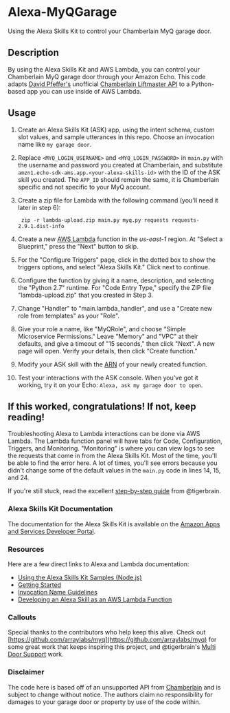 # Alexa-MyQGarage
Using the Alexa Skills Kit to control your Chamberlain MyQ garage door.

## Description
By using the Alexa Skills Kit and AWS Lambda, you can control your Chamberlain MyQ garage door through your Amazon Echo.
This code adapts [David Pfeffer's](https://github.com/pfeffed) unofficial [Chamberlain Liftmaster API](http://docs.unofficialliftmastermyq.apiary.io/) to a Python-based app you can use inside of AWS Lambda.

## Usage
1. Create an Alexa Skills Kit (ASK) app, using the intent schema, custom slot values, and sample utterances in this repo. Choose an invocation name like `my garage door`.
2. Replace `<MYQ_LOGIN_USERNAME>` and `<MYQ_LOGIN_PASSWORD>` in `main.py` with the username and password you created at Chamberlain, and substitute `amzn1.echo-sdk-ams.app.<your-alexa-skills-id>` with the ID of the ASK skill you created. The `APP_ID` should remain the same, it is Chamberlain specific and not specific to your MyQ account.
3. Create a zip file for Lambda with the following command  (you'll need it later in step 6):

        zip -r lambda-upload.zip main.py myq.py requests requests-2.9.1.dist-info

4. Create a new [AWS Lambda](https://console.aws.amazon.com/lambda/home?region=us-east-1) function in the _us-east-1_ region. At "Select a Blueprint," press the "Next" button to skip.
5. For the "Configure Triggers" page, click in the dotted box to show the triggers options, and select "Alexa Skills Kit." Click next to continue.
6. Configure the function by giving it a name, description, and selecting the "Python 2.7" runtime. For "Code Entry Type," specify the ZIP file "lambda-upload.zip" that you created in Step 3.
7. Change "Handler" to "main.lambda_handler", and use a "Create new role from templates" as your "Role".
8. Give your role a name, like "MyQRole", and choose "Simple Microservice Permissions." Leave "Memory" and "VPC" at their defaults, and give a timeout of "15 seconds," then click "Next". A new page will open. Verify your details, then click "Create function."
9. Modify your ASK skill with the [ARN](http://docs.aws.amazon.com/general/latest/gr/aws-arns-and-namespaces.html) of your newly created function.
10. Test your interactions with the ASK console. When you've got it working, try it on your Echo: `Alexa, ask my garage door to open`.

## If this worked, congratulations! If not, keep reading!
Troubleshooting Alexa to Lambda interactions can be done via AWS Lambda. The Lambda function panel will have tabs for Code, Configuration, Triggers, and Monitoring. "Monitoring" is where you can view logs to see the requests that come in from the Alexa Skills Kit. Most of the time, you'll be able to find the error here. A lot of times, you'll see errors because you didn't change some of the default values in the `main.py` code in lines 14, 15, and 24.

If you're still stuck, read the excellent [step-by-step guide](https://github.com/jbnunn/Alexa-MyQGarage/blob/master/StepByStepInstructions) from @tigerbrain.

### Alexa Skills Kit Documentation
The documentation for the Alexa Skills Kit is available on the [Amazon Apps and Services Developer Portal](https://developer.amazon.com/appsandservices/solutions/alexa/alexa-skills-kit/).

### Resources
Here are a few direct links to Alexa and Lambda documentation:

- [Using the Alexa Skills Kit Samples (Node.js)](https://github.com/amzn/alexa-skills-kit-js)
- [Getting Started](https://developer.amazon.com/appsandservices/solutions/alexa/alexa-skills-kit/getting-started-guide)
- [Invocation Name Guidelines](https://developer.amazon.com/public/solutions/alexa/alexa-skills-kit/docs/choosing-the-invocation-name-for-an-alexa-skill)
- [Developing an Alexa Skill as an AWS Lambda Function](https://developer.amazon.com/appsandservices/solutions/alexa/alexa-skills-kit/docs/developing-an-alexa-skill-as-a-lambda-function)

### Callouts

Special thanks to the contributors who help keep this alive. Check out [https://github.com/arraylabs/myq](https://github.com/arraylabs/myq) for some great work that keeps inspiring this project, and @tigerbrain's [Multi Door Support](https://github.com/tigerbrain/Alexa-MyQ-WithMultiDoorSupport) work.

### Disclaimer

The code here is based off of an unsupported API from [Chamberlain](http://www.chamberlain.com/) and is subject to change without notice. The authors claim no responsibility for damages to your garage door or property by use of the code within.

